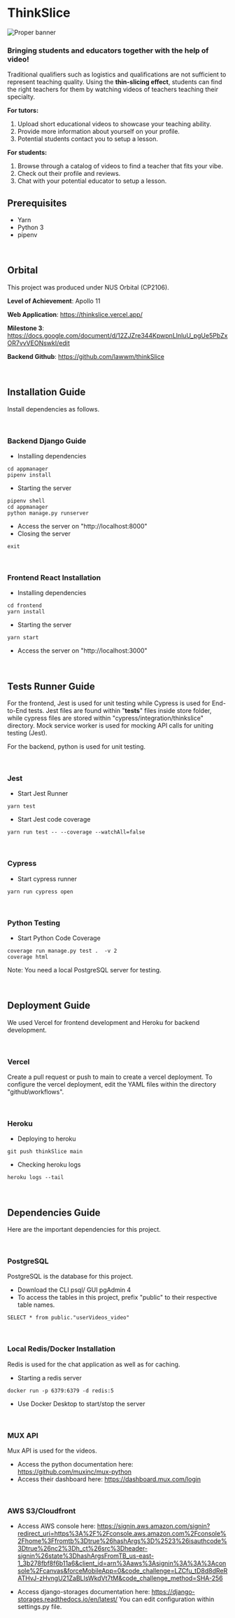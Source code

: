 # ThinkSlice
![Proper banner](https://user-images.githubusercontent.com/41231584/125463162-bc2d16c6-be40-40f6-913d-b332e35f610f.png)
### Bringing students and educators together with the help of video! 
Traditional qualifiers such as logistics and qualifications are not sufficient to represent teaching quality. Using the **thin-slicing effect**, students can find the right teachers for them by watching videos of teachers teaching their specialty.

**For tutors:** 
1. Upload short educational videos to showcase your teaching ability.
2. Provide more information about yourself on your profile.
3. Potential students contact you to setup a lesson.

**For students:** 
1. Browse through a catalog of videos to find a teacher that fits your vibe.
2. Check out their profile and reviews.
3. Chat with your potential educator to setup a lesson.

## Prerequisites
- Yarn
- Python 3
- pipenv

&nbsp;
## Orbital
This project was produced under NUS Orbital (CP2106).

**Level of Achievement**:  Apollo 11

**Web Application**:  https://thinkslice.vercel.app/

**Milestone 3**:  https://docs.google.com/document/d/12ZJZre344KpwpnLlnluU_pgUe5PbZxOR7vvVEONswkI/edit

**Backend Github**:  https://github.com/lawwm/thinkSlice

&nbsp;
## Installation Guide
Install dependencies as follows.

&nbsp;
### Backend Django Guide
- Installing dependencies
```
cd appmanager
pipenv install
```
- Starting the server
```
pipenv shell
cd appmanager
python manage.py runserver
```
- Access the server on "http://localhost:8000"
- Closing the server 
```
exit
```
&nbsp;
### Frontend React Installation
- Installing dependencies
```
cd frontend
yarn install
```
- Starting the server
```
yarn start
```
- Access the server on "http://localhost:3000"


&nbsp;
## Tests Runner Guide
For the frontend, Jest is used for unit testing while Cypress is used for End-to-End tests. Jest files are found within "__tests__" files inside store folder, while cypress files are stored within "cypress/integration/thinkslice" directory. Mock service worker is used for mocking API calls for uniting testing (Jest).

For the backend, python is used for unit testing.

&nbsp;
### Jest
- Start Jest Runner
```
yarn test
```
- Start Jest code coverage
```
yarn run test -- --coverage --watchAll=false
```
&nbsp;
### Cypress
- Start cypress runner
```
yarn run cypress open
```
&nbsp;
### Python Testing
- Start Python Code Coverage
```
coverage run manage.py test .  -v 2
coverage html
```
Note: You need a local PostgreSQL server for testing.

&nbsp;
## Deployment Guide
We used Vercel for frontend development and Heroku for backend development.

&nbsp;
### Vercel
Create a pull request or push to main to create a vercel deployment. To configure the vercel deployment, edit the YAML files within the directory "github\workflows".

&nbsp;
### Heroku
- Deploying to heroku
```
git push thinkSlice main
```
- Checking heroku logs
```
heroku logs --tail
```
&nbsp;

## Dependencies Guide
Here are the important dependencies for this project.

&nbsp;
### PostgreSQL
PostgreSQL is the database for this project.
- Download the CLI psql/ GUI pgAdmin 4
- To access the tables in this project, prefix "public" to their respective table names. 
```
SELECT * from public."userVideos_video"
```
&nbsp;
### Local Redis/Docker Installation
Redis is used for the chat application as well as for caching.
- Starting a redis server
```
docker run -p 6379:6379 -d redis:5
```
- Use Docker Desktop to start/stop the server

&nbsp; 
### MUX API
Mux API is used for the videos. 
- Access the python documentation here: https://github.com/muxinc/mux-python
- Access their dashboard here: https://dashboard.mux.com/login

&nbsp;
### AWS S3/Cloudfront
- Access AWS console here: https://signin.aws.amazon.com/signin?redirect_uri=https%3A%2F%2Fconsole.aws.amazon.com%2Fconsole%2Fhome%3Ffromtb%3Dtrue%26hashArgs%3D%2523%26isauthcode%3Dtrue%26nc2%3Dh_ct%26src%3Dheader-signin%26state%3DhashArgsFromTB_us-east-1_3b278fbf8f6b11a6&client_id=arn%3Aaws%3Asignin%3A%3A%3Aconsole%2Fcanvas&forceMobileApp=0&code_challenge=LZCfu_tD8d8dReRATHvJ-zHvngU21ZaBLlsWkdVt7tM&code_challenge_method=SHA-256

- Access django-storages documentation here: https://django-storages.readthedocs.io/en/latest/
You can edit configuration within settings.py file.

&nbsp;
